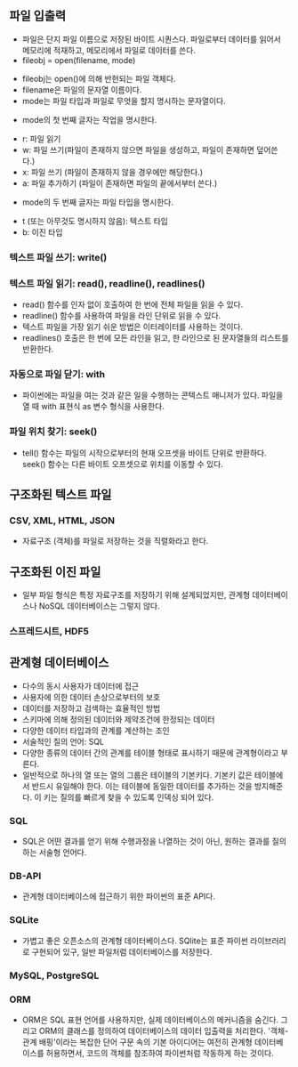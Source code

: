 ## 파일 입출력
- 파일은 단지 파일 이름으로 저장된 바이트 시퀀스다. 파일로부터 데이터를 읽어서 메모리에 적재하고, 메모리에서 파일로 데이터를 쓴다.
- fileobj = open(filename, mode)
 * fileobj는 open()에 의해 반헌되는 파일 객체다.
 * filename은 파일의 문자열 이름이다.
 * mode는 파일 타입과 파일로 무엇을 할지 명시하는 문자열이다.
- mode의 첫 번째 글자는 작업을 명시한다.
 * r: 파일 읽기
 * w: 파일 쓰기(파일이 존재하지 않으면 파일을 생성하고, 파일이 존재하면 덮어쓴다.)
 * x: 파일 쓰기 (파일이 존재하지 않을 경우에만 해당한다.)
 * a: 파일 추가하기 (파일이 존재하면 파일의 끝에서부터 쓴다.)
- mode의 두 번째 글자는 파일 타입을 명시한다.
 * t (또는 아무것도 명시하지 않음): 텍스트 타입
 * b: 이진 타입

### 텍스트 파일 쓰기: write()
### 텍스트 파일 읽기: read(), readline(), readlines()
- read() 함수를 인자 없이 호출하여 한 번에 전체 파일을 읽을 수 있다.
- readline() 함수를 사용하여 파일을 라인 단위로 읽을 수 있다.
- 텍스트 파일을 가장 읽기 쉬운 방법은 이터레이터를 사용하는 것이다.
- readlines() 호출은 한 번에 모든 라인을 읽고, 한 라인으로 된 문자열들의 리스트를 반환한다.

### 자동으로 파일 닫기: with
- 파이썬에는 파일을 여는 것과 같은 일을 수행하는 콘텍스트 매니저가 있다. 파일을 열 때 with 표현식 as 변수 형식을 사용한다.

### 파일 위치 찾기: seek()
- tell() 함수는 파일의 시작으로부터의 현재 오프셋을 바이트 단위로 반환하다. seek() 함수는 다른 바이트 오프셋으로 위치를 이동할 수 있다.

## 구조화된 텍스트 파일
### CSV, XML, HTML, JSON
- 자료구조 (객체)를 파일로 저장하는 것을 직렬화라고 한다.

## 구조화된 이진 파일
- 일부 파일 형식은 특정 자료구조를 저장하기 위해 설계되었지만, 관계형 데이터베이스나 NoSQL 데이터베이스는 그렇지 않다.

### 스프레드시트, HDF5

## 관계형 데이터베이스
- 다수의 동시 사용자가 데이터에 접근
- 사용자에 의한 데이터 손상으로부터의 보호
- 데이터를 저장하고 검색하는 효율적인 방법
- 스키마에 의해 정의된 데이터와 제약조건에 한정되는 데이터
- 다양한 데이터 타입과의 관계를 계산하는 조인
- 서술적인 질의 언어: SQL
- 다양한 종류의 데이터 간의 관계를 테이블 형태로 표시하기 때문에 관계형이라고 부른다.
- 일반적으로 하나의 열 또는 열의 그룹은 테이블의 기본키다. 기본키 값은 테이블에서 반드시 유일해야 한다. 이는 테이블에 동일한 데이터를 추가하는 것을 방지해준다. 이 키는 질의를 빠르게 찾을 수 있도록 인덱싱 되어 있다.

### SQL
- SQL은 어떤 결과를 얻기 위해 수행과정을 나열하는 것이 아닌, 원하는 결과를 질의하는 서술형 언어다.

### DB-API
- 관계형 데이터베이스에 접근하기 위한 파이썬의 표준 API다.

### SQLite
- 가볍고 좋은 오픈소스의 관계형 데이터베이스다. SQlite는 표준 파이썬 라이브러리로 구현되어 있구, 일반 파일처럼 데이터베이스를 저장한다.

### MySQL, PostgreSQL

### ORM
- ORM은 SQL 표현 언어를 사용하지만, 실제 데이터베이스의 메커니즘을 숨긴다. 그리고 ORM의 클래스를 정의하여 데이터베이스의 데이터 입출력을 처리한다. '객체-관계 배핑'이라는 복잡한 단어 구문 속의 기본 아이디어는 여전히 관계형 데이터베이스를 허용하면서, 코드의 객체를 참조하여 파이썬처럼 작동하게 하는 것이다.
